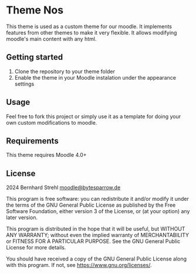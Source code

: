 Theme Nos
==========

This theme is used as a custom theme for our moodle. It implements features from other themes to make it very flexible. It allows modifying  moodle's main content with any html.

## Getting started

1. Clone the repository to your theme folder
2. Enable the theme in your Moodle instalation under the appearance settings

## Usage

Feel free to fork this project or simply use it as a template for doing your own custom modifications to moodle.

## Requirements

This theme requires Moodle 4.0+


## License ##

2024 Bernhard Strehl <moodle@bytesparrow.de>

This program is free software: you can redistribute it and/or modify it under
the terms of the GNU General Public License as published by the Free Software
Foundation, either version 3 of the License, or (at your option) any later
version.

This program is distributed in the hope that it will be useful, but WITHOUT ANY
WARRANTY; without even the implied warranty of MERCHANTABILITY or FITNESS FOR A
PARTICULAR PURPOSE.  See the GNU General Public License for more details.

You should have received a copy of the GNU General Public License along with
this program.  If not, see <https://www.gnu.org/licenses/>.
